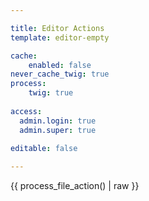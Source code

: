 ```yaml
---

title: Editor Actions
template: editor-empty

cache:
    enabled: false
never_cache_twig: true
process:
    twig: true
 
access:
  admin.login: true
  admin.super: true

editable: false
     
---
```


{{ process_file_action() | raw }}